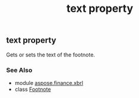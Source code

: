 ﻿---
title: text property
second_title: Aspose.Finance for Python via .NET API References
description: 
type: docs
weight: 70
url: /python-net/aspose.finance.xbrl/footnote/text/
is_root: false
---

## text property


Gets or sets the text of the footnote.

### See Also
* module [aspose.finance.xbrl](../../)
* class [Footnote](/finance/python-net/aspose.finance.xbrl/footnote)
